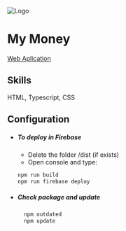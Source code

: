 ![Logo](/src/assets/img/project-image.png.png)
# My Money
[Web Aplication](https://mymoney-993366.web.app/)
## Skills
HTML, Typescript, CSS

## Configuration
- ##### To deploy in Firebase

  - Delete the folder /dist (if exists)
  - Open console and type:

  ```bash
  npm run build
  npm run firebase deploy
  ```

- ##### Check package and update

  ```bash
    npm outdated
    npm update
  ```
